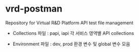 # vrd-postman
Repository for Virtual R&amp;D Platform API test file management

- Collections 파일 : papi, iapi 각 서비스 영역별 API collections

- Environment 파일 : dev, prod 환경 변수 및 global 변수 모음
